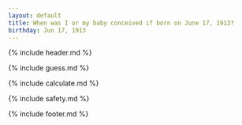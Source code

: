 ```yaml
---
layout: default
title: When was I or my baby conceived if born on June 17, 1913?
birthday: Jun 17, 1913
---
```


{% include header.md %}

{% include guess.md %}

{% include calculate.md %}

{% include safety.md %}

{% include footer.md %}



